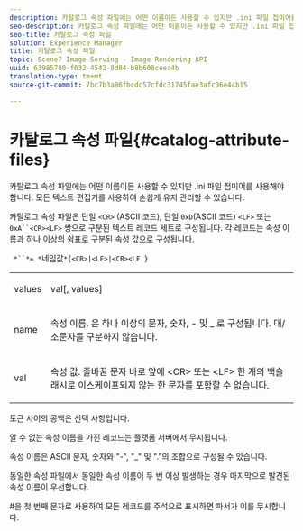 ```yaml
---
description: 카탈로그 속성 파일에는 어떤 이름이든 사용할 수 있지만 .ini 파일 접미어를 사용해야 합니다. 모든 텍스트 편집기를 사용하여 손쉽게 유지 관리할 수 있습니다.
seo-description: 카탈로그 속성 파일에는 어떤 이름이든 사용할 수 있지만 .ini 파일 접미어를 사용해야 합니다. 모든 텍스트 편집기를 사용하여 손쉽게 유지 관리할 수 있습니다.
seo-title: 카탈로그 속성 파일
solution: Experience Manager
title: 카탈로그 속성 파일
topic: Scene7 Image Serving - Image Rendering API
uuid: 63985780-f032-4542-8d84-b8b608ceea4b
translation-type: tm+mt
source-git-commit: 7bc7b3a86fbcdc57cfdc31745fae3afc06e44b15

---
```



# 카탈로그 속성 파일{#catalog-attribute-files}

카탈로그 속성 파일에는 어떤 이름이든 사용할 수 있지만 .ini 파일 접미어를 사용해야 합니다. 모든 텍스트 편집기를 사용하여 손쉽게 유지 관리할 수 있습니다.

카탈로그 속성 파일은 단일 `<CR>` (ASCII 코드), 단일 `0xD`(ASCII 코드) `<LF>` 또는 `0xA``<CR><LF>` 쌍으로 구분된 텍스트 레코드 세트로 구성됩니다. 각 레코드는 속성 이름과 하나 이상의 쉼표로 구분된 속성 값으로 구성됩니다.

` *``*= *`네임값`*{<CR>|<LF>|<CR><LF }`

<table id="simpletable_0F879121670046AE9414298725961303"> 
 <tr class="strow"> 
  <td class="stentry"> <p><span class="varname"> values</span> </p> </td> 
  <td class="stentry"> <p><span class="codeph"> <span class="varname"> val</span>[,<span class="varname"> values</span>]</span> </p> </td> 
 </tr> 
 <tr class="strow"> 
  <td class="stentry"> <p><span class="varname"> name</span> </p> </td> 
  <td class="stentry"> <p>속성 이름. 은 하나 이상의 문자, 숫자, - 및 _ 로 구성됩니다. 대/소문자를 구분하지 않습니다. </p></td> 
 </tr> 
 <tr class="strow"> 
  <td class="stentry"> <p><span class="varname"> val</span> </p></td> 
  <td class="stentry"> <p>속성 값. 줄바꿈 문자 바로 앞에 <span class="codeph"> &lt;CR&gt;</span> 또는 <span class="codeph"> &lt;LF&gt;</span> 한 개의 백슬래시로 이스케이프되지 않는 한 문자를 포함할 수 없습니다. </p></td> 
 </tr> 
</table>

토큰 사이의 공백은 선택 사항입니다.

알 수 없는 속성 이름을 가진 레코드는 플랫폼 서버에서 무시됩니다.

속성 이름은 ASCII 문자, 숫자와 &quot;-&quot;, &quot;_&quot; 및 &quot;.&quot;의 조합으로 구성될 수 있습니다.

동일한 속성 파일에서 동일한 속성 이름이 두 번 이상 발생하는 경우 마지막으로 발견된 속성 이름이 우선합니다.

#을 첫 번째 문자로 사용하여 모든 레코드를 주석으로 표시하면 파서가 이를 무시합니다.
